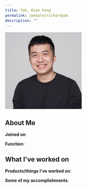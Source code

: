 ```yaml
---
title: Yak, Kian Feng
permalink: /people/richardyak
description: ""
---
```


<img src="/images/headshots/richardyak.jpg" title="Yak, Kian Feng" alt="Yak, Kian Feng" style="width:50%;margin-left:0">

## About Me

**Joined on**: 

**Function**: 

## What I've worked on

**Products/things I've worked on**:


**Some of my accomplishments**:

